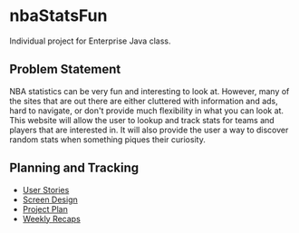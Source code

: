 # nbaStatsFun
Individual project for Enterprise Java class.

## Problem Statement

NBA statistics can be very fun and interesting to look at. However, many of
the sites that are out there are either cluttered with information and ads, 
hard to navigate, or don't provide much flexibility in what you can look at. 
This website will allow the user to lookup and track stats for teams and 
players that are interested in. It will also provide the user a way to discover
random stats when something piques their curiosity.


## Planning and Tracking

* [User Stories](DesignDocuments/UserStories.md)
* [Screen Design](DesignDocuments/ScreenDesign.md)
* [Project Plan](ProjectPlan.md)
* [Weekly Recaps](WeeklyRecap.md)